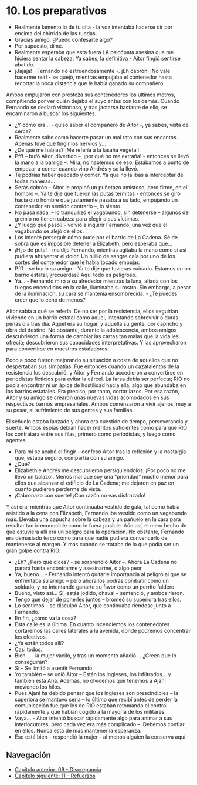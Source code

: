 # 10. Los preparativos

- Realmente lamento lo de tu cita - la voz intentaba hacerse oír por encima del chirrido de las ruedas.
- Gracias amigo. ¿Puedo confesarte algo?
- Por supuesto, dime.
- Realmente esperaba que esta fuera LA psicópata asesina que me hiciera sentar la cabeza. Ya sabes, la definitiva - Aitor fingió sentirse abatido.
- ¡Jajaja! - Fernando rió estruendosamente -. ¡Eh cabrón! ¡No vale hacerme reír! - se quejó, mientras empujaba el contenedor hasta recortar la poca distancia que le había ganado su compañero. 

Ambos empujaron con presteza sus contenedores los últimos metros, compitiendo por ver quién dejaba el suyo antes con los demás. Cuando Fernando se declaró victorioso, y tras jactarse bastante de ello, se encaminaron a buscar los siguientes.

- ¿Y cómo era... - quiso saber el compañero de Aitor -, ya sabes, vista de cerca?
- Realmente sabe como hacerte pasar un mal rato con sus encantos. Apenas tuve que fingir los nervios y...
- ¿De qué me hablas? ¡Me refería a la lasaña vegetal!
- Pfff – bufó Aitor, divertido –, ¡por qué no me extraña! - entonces se llevó la mano a la barriga –. Mira, no hablemos de eso. Estábamos a punto de empezar a comer cuando vino Andrés y se la llevó.
- Te podrías haber quedado y comer. Ya que no la ibas a interceptar de todas maneras...
- Serás cabrón – Aitor le propinó un puñetazo amistoso, pero firme, en el hombro –. Ya te dije que fueron las putas termitas - entonces se giró hacia otro hombre que justamente pasaba a su lado, empujando un contenedor en sentido contrario –, lo siento.
- No pasa nada, – lo tranquilizó el vagabundo, sin detenerse – algunos del gremio no tienen cabeza para elegir a sus víctimas.
- ¿Y luego qué pasó? - volvió a inquirir Fernando, una vez que el vagabundo se alejó de ellos.
- Los intenté perseguir cómo pude por el barrio de La Cadena. Sé de sobra que es imposible detener a Elizabeth, pero esperaba que...
- ¡Hijo de puta! - maldijo Fernando, mientras agitaba la mano como si así pudiera ahuyentar el dolor. Un hilillo de sangre caía por uno de los cortes del contenedor que le había tocado empujar.
- Pfff – se burló su amigo – Ya te dije que tuvieras cuidado. Estamos en un barrio estatal, ¿recuerdas? Aquí todo es peligroso.
- Ya... - Fernando miró a su alrededor mientras la luna, aliada con los fuegos encendidos en la calle, iluminaba su rostro. Sin embargo, a pesar de la iluminación, su cara se mantenía ensombrecida. - ¿Te puedes creer que lo echo de menos?

Aitor sabía a qué se refería. De no ser por la resistencia, ellos seguirían viviendo en un barrio estatal como aquel, intentando sobrevivir a duras penas día tras día. Aquel era su hogar, y aquella su gente, por capricho y obra del destino. No obstante, durante la adolescencia, ambos amigos descubrieron una forma de cambiar las cartas tan malas que la vida les ofrecía; descubrieron sus capacidades interpretativas. Y las aprovecharon para convertirse en maestros estafadores.

Poco a poco fueron mejorando su situación a costa de aquellos que no despertaban sus simpatías. Fue entonces cuando un cazatalentos de la resistencia los descubrió, y Aitor y Fernando accedieron a convertirse en periodistas ficticios para evitar la cárcel. La farsa debía ser perfecta; RIO no podía encontrar ni un ápice de hostilidad hacía ella, algo que abundaba en los barrios estatales. Era preciso, por tanto, cortar lazos. Por esa razón, Aitor y su amigo se crearon unas nuevas vidas acomodados en sus respectivos barrios empresariales. Ambos comenzaron a vivir ajenos, muy a su pesar, al sufrimiento de sus gentes y sus familias.

El señuelo estaba lanzado y ahora era cuestión de tiempo, perseverancia y suerte. Ambos espías debían hacer méritos suficientes como para que RIO los contratara entre sus filas, primero como periodistas, y luego como agentes.

- Para mi se acabó el fingir – confesó Aitor tras la reflexión y la nostalgía que, estaba seguro, compartía con su amigo.
- ¿Qué?
- Elizabeth e Andrés me descubrieron persiguiéndolos. ¡Por poco no me llevo un balazo!. Menos mal que soy una “prioridad” mucho menor para ellos que alcanzar el edificio de La Cadena; me dejaron en paz en cuanto pudieron perderme de vista.
- ¡Cabronazo con suerte! ¡Con razón no vas disfrazado!

Y así era; mientras que Aitor continuaba vestido de gala, tal como había asistido a la cena con Elizabeth, Fernando iba vestido como un vagabundo más. Llevaba una capucha sobre la cabeza y un pañuelo en la cara para resultar tan irreconocible como le fuera posible. Aún así, el mero hecho de que estuviera allí era un peligro para la operación. No obstante, Fernando era demasiado terco como para que nadie pudiera convencerlo de mantenerse al margen. Y más cuando se trataba de lo que podía ser un gran golpe contra RIO.

- ¿Eh? ¿Pero qué dices? - se sorprendió Aitor –. Ahora La Cadena no parará hasta encontrarme y asesinarme, o algo peor.
- Ya, bueno... - Fernando intentó quitarle importancia al peligro al que se enfrentaba su amigo – pero ahora los podrás combatir como un soldado, y no intentando ganarte su favor como un perrito faldero.
- Bueno, visto así... Sí, estás jodido, chaval – sentenció, y ambos rieron.
- Tengo que dejar de ponerles juntos – bromeó su superiora tras ellos.
- Lo sentimos – se disculpó Aitor, que continuaba riéndose junto a Fernando.
- En fin, ¿cómo va la cosa?
- Esta calle es la última. En cuanto incendiemos los contenedores cortaremos las calles laterales a la avenida, donde podremos concentrar los efectivos.
- ¿Ya están todos allí?
- Casi todos.
- Bien... - la mujer vaciló, y tras un momento añadió -. ¿Creen que lo conseguirán?
- Sí – Se limitó a asentir Fernando.
- Yo también – se unió Aitor – Están los ingleses, los infiltrados... y también está Ana. Además, no olvidemos que tenemos a Ajani moviendo los hilos.
- Pues Ajani ha debido pensar que los ingleses son prescindibles – la superiora se mantuvo seria – lo último que recibí antes de perder la comunicación fue que los de RIO estaban retomando el control rápidamente y que habían cogido a la mayoría de los militares.
- Vaya... - Aitor intentó buscar rápidamente algo para animar a sus interlocutores, pero cada vez era más complicado –. Debemos confiar en ellos. Nunca está de más mantener la esperanza.
- Eso está bien – respondió la mujer – al menos alguien la conserva aquí.


## Navegación

- [Capítulo anterior: 09 - Discrepancia](c09_discrepancia.md)
- [Capítulo siguiente: 11 - Refuerzos](c11_refuerzos.md)
